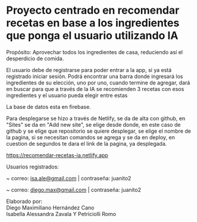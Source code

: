 # Proyecto centrado en recomendar recetas en base a los ingredientes que ponga el usuario utilizando IA

Propósito: Aprovechar todos los ingredientes de casa, reduciendo así el desperdicio de comida.

El usuario debe de registrarse para poder entrar a la app, si ya está registrado iniciar sesión.
Podrá encontrar una barra donde ingresará los ingredientes de su elección, uno por uno, cuando termine de agregar, dará en buscar para que a través de la IA se recomienden 3 recetas con esos ingredientes y el usuario pueda elegir entre estas

La base de datos esta en firebase.

Para desplegarse se hizo a través de Netlify, se da de alta con github, en "Sites" se da en "Add new site", se elige desde donde, en este caso de github y se elige que repositorio se quiere desplegar, se elige el nombre de la pagina, si se necesitan comandos se agrega y se da en deploy, en cuestion de segundos te dara el link de la pagina, ya desplegada.


https://recomendar-recetas-ia.netlify.app

Usuarios registrados:

~ correo: isa.ale@gmail.com  |  contraseña: juanito2

~ correo: diego.max@gmail.com  |  contraseña: juanito2

Elaborado por:  
Diego Maximiliano Hernández Cano  
Isabella Alessandra Zavala Y Petriciolli Romo
